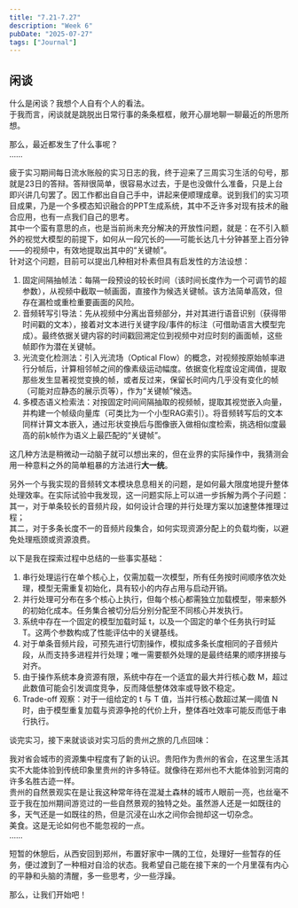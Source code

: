 ```yaml
---
title: "7.21-7.27"
description: "Week 6"
pubDate: "2025-07-27"
tags: ["Journal"]
---
```


## 闲谈

什么是闲谈？我想个人自有个人的看法。  
于我而言，闲谈就是跳脱出日常行事的条条框框，敞开心扉地聊一聊最近的所思所想。

那么，最近都发生了什么事呢？  
……

疲于实习期间每日流水账般的实习日志的我，终于迎来了三周实习生活的句号，那就是23日的答辩。答辩很简单，很容易水过去，于是也没做什么准备，只是上台即兴讲几句罢了。因工作都出自自己手中，讲起来便顺理成章。说到我们的实习项目成果，乃是一个多模态知识融合的PPT生成系统，其中不乏许多对现有技术的融合应用，也有一点我们自己的思考。  
其中一个蛮有意思的点，也是当前尚未充分解决的开放性问题，就是：在不引入额外的视觉大模型的前提下，如何从一段冗长的——可能长达几十分钟甚至上百分钟——的视频中，有效地提取出其中的“关键帧”。  
针对这个问题，目前可以提出几种相对朴素但具有启发性的方法设想：
1. 固定间隔抽帧法：每隔一段预设的较长时间（该时间长度作为一个可调节的超参数），从视频中截取一帧画面，直接作为候选关键帧。该方法简单高效，但存在漏检或重检重要画面的风险。
2. 音频转写引导法：先从视频中分离出音频部分，并对其进行语音识别（获得带时间戳的文本），接着对文本进行关键字段/事件的标注（可借助语言大模型完成）。最终依据关键内容的时间戳回溯定位到视频中对应时刻的画面帧，这些帧即作为潜在关键帧。
3. 光流变化检测法：引入光流场（Optical Flow）的概念，对视频按原始帧率进行分帧后，计算相邻帧之间的像素级运动幅度。依据变化程度设定阈值，提取那些发生显著视觉变换的帧，或者反过来，保留长时间内几乎没有变化的帧（可能对应静态的展示页等），作为“关键帧”候选。
4. 多模态语义检索法：对按固定时间间隔抽取的视频帧，提取其视觉嵌入向量，并构建一个帧级向量库（可类比为一个小型RAG索引）。将音频转写后的文本同样计算文本嵌入，通过形状变换后与图像嵌入做相似度检索，挑选相似度最高的前k帧作为语义上最匹配的“关键帧”。

这几种方法是稍微动一动脑子就可以想出来的，但在业界的实际操作中，我猜测会用一种意料之外的简单粗暴的方法进行**大一统**。

另外一个与我实现的音频转文本模块息息相关的问题，是如何最大限度地提升整体处理效率。在实际试验中我发现，这一问题实际上可以进一步拆解为两个子问题：  
其一，对于单条较长的音频片段，如何设计合理的并行处理方案以加速整体推理过程；  
其二，对于多条长度不一的音频片段集合，如何实现资源分配上的负载均衡，以避免处理瓶颈或资源浪费。

以下是我在探索过程中总结的一些事实基础：
1. 串行处理运行在单个核心上，仅需加载一次模型，所有任务按时间顺序依次处理，模型无需重复初始化，具有较小的内存占用与启动开销。
2. 并行处理可分布在多个核心上执行，但每个核心都需独立加载模型，带来额外的初始化成本。任务集合被切分后分别分配至不同核心并发执行。
3. 系统中存在一个固定的模型加载时延 t，以及一个固定的单个任务执行时延 T。这两个参数构成了性能评估中的关键基线。
4. 对于单条音频片段，可预先进行切割操作，模拟成多条长度相同的子音频片段，从而支持多进程并行处理；唯一需要额外处理的是最终结果的顺序拼接与对齐。
5. 由于操作系统本身资源有限，系统中存在一个适宜的最大并行核心数 M，超过此数值可能会引发调度竞争，反而降低整体效率或导致不稳定。
6. Trade-off 观察：对于一组给定的 t 与 T 值，当并行核心数超过某一阈值 N 时，由于模型重复加载与资源争抢的代价上升，整体吞吐效率可能反而低于串行执行。

谈完实习，接下来就谈谈对实习后的贵州之旅的几点回味：

我对省会城市的资源集中程度有了新的认识。贵阳作为贵州的省会，在这里生活其实不大能体验到传统印象里贵州的许多特征。就像待在郑州也不大能体验到河南的许多名胜古迹一样。  
贵州的自然景观实在是让我这种常年待在混凝土森林的城市人眼前一亮，也丝毫不亚于我在加州期间游览过的一些自然景观的独特之处。虽然游人还是一如既往的多，天气还是一如既往的热，但是沉浸在山水之间你会抛却这一切杂念。  
美食。这是无论如何也不能忽视的一点。  
……

短暂的休憩后，从西安回到郑州，布置好家中一隅的工位，处理好一些暂存的任务，便过渡到了一种相对自洽的状态。我希望自己能在接下来的一个月里葆有内心的平静和头脑的清醒，多一些思考，少一些浮躁。

那么，让我们开始吧！